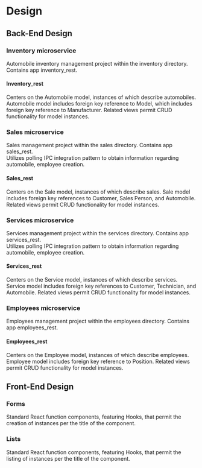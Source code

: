 # Design

## Back-End Design

### Inventory microservice
Automobile inventory management project within the inventory directory. Contains app inventory_rest.

#### Inventory_rest
Centers on the Automobile model, instances of which describe automobiles. Automobile model includes foreign key reference to Model, which includes foreign key reference to Manufacturer. Related views permit CRUD functionality for model instances.


### Sales microservice
Sales management project within the sales directory. Contains app sales_rest. </br>
Utilizes polling IPC integration pattern to obtain information regarding automobile, employee creation.

#### Sales_rest
Centers on the Sale model, instances of which describe sales. Sale model includes foreign key references to Customer, Sales Person, and Automobile. Related views permit CRUD functionality for model instances.

### Services microservice
Services management project within the services directory. Contains app services_rest. </br>
Utilizes polling IPC integration pattern to obtain information regarding automobile, employee creation.

#### Services_rest
Centers on the Service model, instances of which describe services. Service model includes foreign key references to Customer, Technician, and Automobile. Related views permit CRUD functionality for model instances.


### Employees microservice
Employees management project within the employees directory. Contains app employees_rest. </br>

#### Employees_rest
Centers on the Employee model, instances of which describe employees. Employee model includes foreign key reference to Position. Related views permit CRUD functionality for model instances.


## Front-End Design

### Forms
Standard React function components, featuring Hooks, that permit the creation of instances per the title of the component.

### Lists
Standard React function components, featuring Hooks, that permit the listing of instances per the title of the component.
